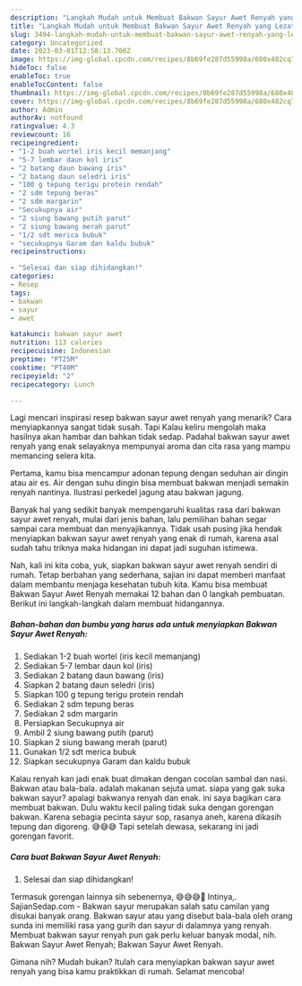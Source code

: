 ```yaml
---
description: "Langkah Mudah untuk Membuat Bakwan Sayur Awet Renyah yang Lezat, Buat Buka Puasa Menggugah Selera"
title: "Langkah Mudah untuk Membuat Bakwan Sayur Awet Renyah yang Lezat, Buat Buka Puasa Menggugah Selera"
slug: 3494-langkah-mudah-untuk-membuat-bakwan-sayur-awet-renyah-yang-lezat-buat-buka-puasa-menggugah-selera
category: Uncategorized
date: 2023-03-01T12:58:13.700Z
image: https://img-global.cpcdn.com/recipes/8b69fe287d55998a/680x482cq70/bakwan-sayur-awet-renyah-foto-resep-utama.jpg
hideToc: false
enableToc: true
enableTocContent: false
thumbnail: https://img-global.cpcdn.com/recipes/8b69fe287d55998a/680x482cq70/bakwan-sayur-awet-renyah-foto-resep-utama.jpg
cover: https://img-global.cpcdn.com/recipes/8b69fe287d55998a/680x482cq70/bakwan-sayur-awet-renyah-foto-resep-utama.jpg
author: Admin
authorAv: notfound
ratingvalue: 4.3
reviewcount: 16
recipeingredient:
- "1-2 buah wortel iris kecil memanjang"
- "5-7 lembar daun kol iris"
- "2 batang daun bawang iris"
- "2 batang daun seledri iris"
- "100 g tepung terigu protein rendah"
- "2 sdm tepung beras"
- "2 sdm margarin"
- "Secukupnya air"
- "2 siung bawang putih parut"
- "2 siung bawang merah parut"
- "1/2 sdt merica bubuk"
- "secukupnya Garam dan kaldu bubuk"
recipeinstructions:

- "Selesai dan siap dihidangkan!"
categories:
- Resep
tags:
- bakwan
- sayur
- awet

katakunci: bakwan sayur awet 
nutrition: 113 calories
recipecuisine: Indonesian
preptime: "PT25M"
cooktime: "PT40M"
recipeyield: "2"
recipecategory: Lunch

---
```



Lagi mencari inspirasi resep bakwan sayur awet renyah yang menarik? Cara menyiapkannya sangat tidak susah. Tapi Kalau keliru mengolah maka hasilnya akan hambar dan bahkan tidak sedap. Padahal bakwan sayur awet renyah yang enak selayaknya mempunyai aroma dan cita rasa yang mampu memancing selera kita.


Pertama, kamu bisa mencampur adonan tepung dengan seduhan air dingin atau air es. Air dengan suhu dingin bisa membuat bakwan menjadi semakin renyah nantinya. Ilustrasi perkedel jagung atau bakwan jagung.

Banyak hal yang sedikit banyak mempengaruhi kualitas rasa dari bakwan sayur awet renyah, mulai dari jenis bahan, lalu pemilihan bahan segar sampai cara membuat dan menyajikannya. Tidak usah pusing jika hendak menyiapkan bakwan sayur awet renyah yang enak di rumah, karena asal sudah tahu triknya maka hidangan ini dapat jadi suguhan istimewa.


Nah, kali ini kita coba, yuk, siapkan bakwan sayur awet renyah sendiri di rumah. Tetap berbahan yang sederhana, sajian ini dapat memberi manfaat dalam membantu menjaga kesehatan tubuh kita. Kamu bisa membuat Bakwan Sayur Awet Renyah memakai 12 bahan dan 0 langkah pembuatan. Berikut ini langkah-langkah dalam membuat hidangannya.

<!--inarticleads1-->

##### Bahan-bahan dan bumbu yang harus ada untuk menyiapkan Bakwan Sayur Awet Renyah:

1. Sediakan 1-2 buah wortel (iris kecil memanjang)
1. Sediakan 5-7 lembar daun kol (iris)
1. Sediakan 2 batang daun bawang (iris)
1. Siapkan 2 batang daun seledri (iris)
1. Siapkan 100 g tepung terigu protein rendah
1. Sediakan 2 sdm tepung beras
1. Sediakan 2 sdm margarin
1. Persiapkan Secukupnya air
1. Ambil 2 siung bawang putih (parut)
1. Siapkan 2 siung bawang merah (parut)
1. Gunakan 1/2 sdt merica bubuk
1. Siapkan secukupnya Garam dan kaldu bubuk


Kalau renyah kan jadi enak buat dimakan dengan cocolan sambal dan nasi. Bakwan atau bala-bala. adalah makanan sejuta umat. siapa yang gak suka bakwan sayur? apalagi bakwanya renyah dan enak. ini saya bagikan cara membuat bakwan. Dulu waktu kecil paling tidak suka dengan gorengan bakwan. Karena sebagia pecinta sayur sop, rasanya aneh, karena dikasih tepung dan digoreng. 😅😅😅 Tapi setelah dewasa, sekarang ini jadi gorengan favorit. 

<!--inarticleads2-->

##### Cara buat Bakwan Sayur Awet Renyah:


1. Selesai dan siap dihidangkan!

Termasuk gorengan lainnya sih sebenernya, 😅😅😅🤭 Intinya,. SajianSedap.com - Bakwan sayur merupakan salah satu camilan yang disukai banyak orang. Bakwan sayur atau yang disebut bala-bala oleh orang sunda ini memiliki rasa yang gurih dan sayur di dalamnya yang renyah. Membuat bakwan sayur renyah pun gak perlu keluar banyak modal, nih. Bakwan Sayur Awet Renyah; Bakwan Sayur Awet Renyah. 

Gimana nih? Mudah bukan? Itulah cara menyiapkan bakwan sayur awet renyah yang bisa kamu praktikkan di rumah. Selamat mencoba!
